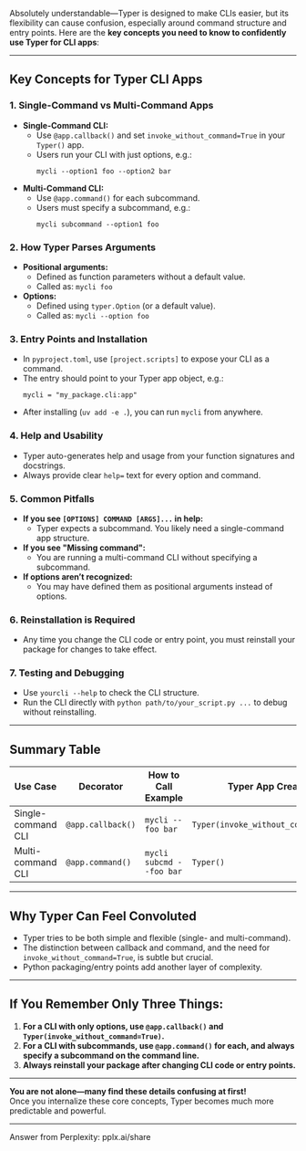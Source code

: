 Absolutely understandable—Typer is designed to make CLIs easier, but its flexibility can cause confusion, especially around command structure and entry points. Here are the **key concepts you need to know to confidently use Typer for CLI apps**:

---

## **Key Concepts for Typer CLI Apps**

### 1. **Single-Command vs Multi-Command Apps**
- **Single-Command CLI:**  
  - Use `@app.callback()` and set `invoke_without_command=True` in your `Typer()` app.
  - Users run your CLI with just options, e.g.:
    ```
    mycli --option1 foo --option2 bar
    ```
- **Multi-Command CLI:**  
  - Use `@app.command()` for each subcommand.
  - Users must specify a subcommand, e.g.:
    ```
    mycli subcommand --option1 foo
    ```

### 2. **How Typer Parses Arguments**
- **Positional arguments:**  
  - Defined as function parameters without a default value.
  - Called as: `mycli foo`
- **Options:**  
  - Defined using `typer.Option` (or a default value).
  - Called as: `mycli --option foo`

### 3. **Entry Points and Installation**
- In `pyproject.toml`, use `[project.scripts]` to expose your CLI as a command.
- The entry should point to your Typer app object, e.g.:
  ```
  mycli = "my_package.cli:app"
  ```
- After installing (`uv add -e .`), you can run `mycli` from anywhere.

### 4. **Help and Usability**
- Typer auto-generates help and usage from your function signatures and docstrings.
- Always provide clear `help=` text for every option and command.

### 5. **Common Pitfalls**
- **If you see `[OPTIONS] COMMAND [ARGS]...` in help:**  
  - Typer expects a subcommand. You likely need a single-command app structure.
- **If you see "Missing command":**  
  - You are running a multi-command CLI without specifying a subcommand.
- **If options aren’t recognized:**  
  - You may have defined them as positional arguments instead of options.

### 6. **Reinstallation is Required**
- Any time you change the CLI code or entry point, you must reinstall your package for changes to take effect.

### 7. **Testing and Debugging**
- Use `yourcli --help` to check the CLI structure.
- Run the CLI directly with `python path/to/your_script.py ...` to debug without reinstalling.

---

## **Summary Table**

| Use Case            | Decorator           | How to Call Example              | Typer App Creation                        |
|---------------------|---------------------|----------------------------------|-------------------------------------------|
| Single-command CLI  | `@app.callback()`   | `mycli --foo bar`                | `Typer(invoke_without_command=True)`      |
| Multi-command CLI   | `@app.command()`    | `mycli subcmd --foo bar`         | `Typer()`                                 |

---

## **Why Typer Can Feel Convoluted**

- Typer tries to be both simple and flexible (single- and multi-command).
- The distinction between callback and command, and the need for `invoke_without_command=True`, is subtle but crucial.
- Python packaging/entry points add another layer of complexity.

---

## **If You Remember Only Three Things:**

1. **For a CLI with only options, use `@app.callback()` and `Typer(invoke_without_command=True)`.**
2. **For a CLI with subcommands, use `@app.command()` for each, and always specify a subcommand on the command line.**
3. **Always reinstall your package after changing CLI code or entry points.**

---

**You are not alone—many find these details confusing at first!**  
Once you internalize these core concepts, Typer becomes much more predictable and powerful.

---
Answer from Perplexity: pplx.ai/share